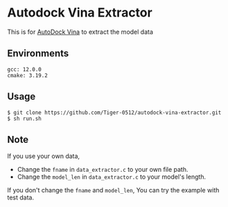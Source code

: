 # Autodock Vina Extractor
This is for [AutoDock Vina](http://vina.scripps.edu/) to extract the model data<br>

## Environments
```
gcc: 12.0.0
cmake: 3.19.2
```

## Usage
```
$ git clone https://github.com/Tiger-0512/autodock-vina-extractor.git
$ sh run.sh
```

## Note
If you use your own data,
- Change the `fname` in `data_extractor.c` to your own file path.
- Change the `model_len` in `data_extractor.c` to your model's length.

If you don't change the `fname` and `model_len`, You can try the example with test data.
